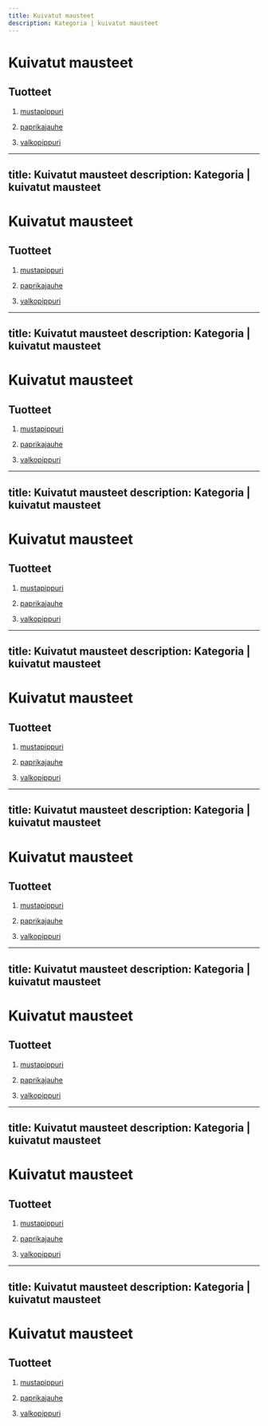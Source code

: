 ```yaml
---
title: Kuivatut mausteet
description: Kategoria | kuivatut mausteet
---
```


# Kuivatut mausteet

## Tuotteet

1. [mustapippuri](/mustapippuri)

1. [paprikajauhe](/paprikajauhe)

1. [valkopippuri](/valkopippuri)
---
title: Kuivatut mausteet
description: Kategoria | kuivatut mausteet
---

# Kuivatut mausteet

## Tuotteet

1. [mustapippuri](/mustapippuri)

1. [paprikajauhe](/paprikajauhe)

1. [valkopippuri](/valkopippuri)
---
title: Kuivatut mausteet
description: Kategoria | kuivatut mausteet
---

# Kuivatut mausteet

## Tuotteet

1. [mustapippuri](/mustapippuri)

1. [paprikajauhe](/paprikajauhe)

1. [valkopippuri](/valkopippuri)
---
title: Kuivatut mausteet
description: Kategoria | kuivatut mausteet
---

# Kuivatut mausteet

## Tuotteet

1. [mustapippuri](/mustapippuri)

1. [paprikajauhe](/paprikajauhe)

1. [valkopippuri](/valkopippuri)
---
title: Kuivatut mausteet
description: Kategoria | kuivatut mausteet
---

# Kuivatut mausteet

## Tuotteet

1. [mustapippuri](/mustapippuri)

1. [paprikajauhe](/paprikajauhe)

1. [valkopippuri](/valkopippuri)
---
title: Kuivatut mausteet
description: Kategoria | kuivatut mausteet
---

# Kuivatut mausteet

## Tuotteet

1. [mustapippuri](/mustapippuri)

1. [paprikajauhe](/paprikajauhe)

1. [valkopippuri](/valkopippuri)
---
title: Kuivatut mausteet
description: Kategoria | kuivatut mausteet
---

# Kuivatut mausteet

## Tuotteet

1. [mustapippuri](/mustapippuri)

1. [paprikajauhe](/paprikajauhe)

1. [valkopippuri](/valkopippuri)
---
title: Kuivatut mausteet
description: Kategoria | kuivatut mausteet
---

# Kuivatut mausteet

## Tuotteet

1. [mustapippuri](/mustapippuri)

1. [paprikajauhe](/paprikajauhe)

1. [valkopippuri](/valkopippuri)
---
title: Kuivatut mausteet
description: Kategoria | kuivatut mausteet
---

# Kuivatut mausteet

## Tuotteet

1. [mustapippuri](/mustapippuri)

1. [paprikajauhe](/paprikajauhe)

1. [valkopippuri](/valkopippuri)
